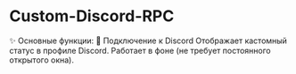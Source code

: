 # Custom-Discord-RPC
✨ Основные функции: 🔗 Подключение к Discord  Отображает кастомный статус в профиле Discord. Работает в фоне (не требует постоянного открытого окна).
